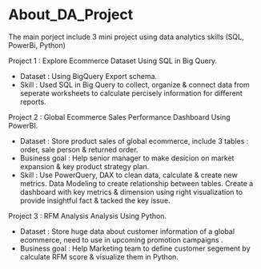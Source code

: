 # About_DA_Project
The main porject include 3 mini project using data analytics skills (SQL, PowerBi, Python) 

Project 1 : Explore Ecommerce Dataset Using SQL in Big Query. 
- Dataset : Using BigQuery Export schema.
- Skill : Used SQL in Big Query to collect, organize & connect data from seperate worksheets to calculate percisely information for different reports. 

Project 2 : Global Ecommerce Sales Performance Dashboard Using PowerBI.
- Dataset : Store product sales of global ecommerce, include 3 tables : order, sale person & returned order.
- Business goal : Help senior manager to make desicion on market expansion & key product strategy plan.
- Skill : Use PowerQuery, DAX to clean data, calculate & create new metrics. Data Modeling to create relationship between tables. Create a dashboard with key metrics & dimension using right visualization to provide insightful fact & tacked the key issue.  

Project 3 : RFM Analysis Analysis Using Python.
- Dataset : Store huge data about customer information of a global ecommerce, need to use in upcoming promotion campaigns . 
- Business goal : Help Marketing team to define customer segement by calculate RFM score & visualize them in Python. 
